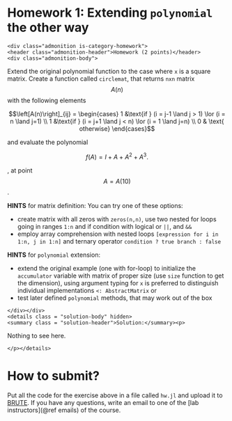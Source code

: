# Homework 1: Extending `polynomial` the other way
```@raw html
<div class="admonition is-category-homework">
<header class="admonition-header">Homework (2 points)</header>
<div class="admonition-body">
```

Extend the original polynomial function to the case where `x` is a square matrix. Create a function called `circlemat`, that returns `nxn` matrix $$A(n)$$ with the following elements
```math
\left[A(n)\right]_{ij} = 
\begin{cases}
   1 &\text{if } (i = j-1 \land j > 1) \lor (i = n \land j=1) \\
   1 &\text{if } (i = j+1 \land j < n) \lor (i = 1 \land j=n) \\
   0 & \text{  otherwise}
\end{cases}
```
and evaluate the polynomial
```math
f(A) = I + A + A^2 + A^3.
```
, at point $$A = A(10)$$.

**HINTS** for matrix definition:
You can try one of these options:
- create matrix with all zeros with `zeros(n,n)`, use two nested for loops going in ranges `1:n` and if condition with logical or `||`, and `&&` 
- employ array comprehension with nested loops `[expression for i in 1:n, j in 1:n]` and ternary operator `condition ? true branch : false`

**HINTS** for `polynomial` extension:
- extend the original example (one with for-loop) to initialize the `accumulator` variable with matrix of proper size (use `size` function to get the dimension), using argument typing for `x` is preferred to distinguish individual implementations `<: AbstractMatrix`
or
- test later defined `polynomial` methods, that may work out of the box

```@raw html
</div></div>
<details class = "solution-body" hidden>
<summary class = "solution-header">Solution:</summary><p>
```

Nothing to see here.

```@raw html
</p></details>
```

# How to submit?

Put all the code for the exercise above in a file called `hw.jl` and upload it to
[BRUTE](https://cw.felk.cvut.cz/brute/).
If you have any questions, write an email to one of the [lab instructors](@ref emails) of the course.

